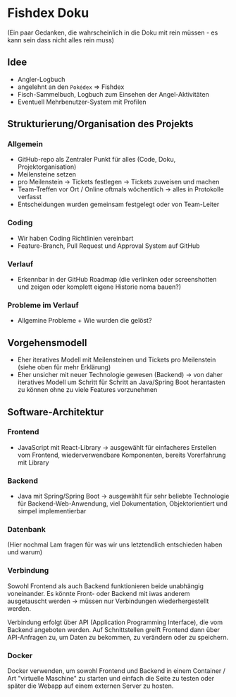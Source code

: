 # Fishdex Doku

(Ein paar Gedanken, die wahrscheinlich in die Doku mit rein müssen - es kann sein dass nicht alles rein muss)

## Idee

- Angler-Logbuch
- angelehnt an den `Pokédex` => Fishdex
- Fisch-Sammelbuch, Logbuch zum Einsehen der Angel-Aktivitäten
- Eventuell Mehrbenutzer-System mit Profilen

## Strukturierung/Organisation des Projekts

### Allgemein

- GitHub-repo als Zentraler Punkt für alles (Code, Doku, Projektorganisation)
- Meilensteine setzen
- pro Meilenstein -> Tickets festlegen -> Tickets zuweisen und machen
- Team-Treffen vor Ort / Online oftmals wöchentlich -> alles in Protokolle verfasst
- Entscheidungen wurden gemeinsam festgelegt oder von Team-Leiter

### Coding

- Wir haben Coding Richtlinien vereinbart
- Feature-Branch, Pull Request und Approval System auf GitHub

### Verlauf

- Erkennbar in der GitHub Roadmap (die verlinken oder screenshotten und zeigen oder komplett eigene Historie noma bauen?)

### Probleme im Verlauf

- Allgemine Probleme + Wie wurden die gelöst?

## Vorgehensmodell

- Eher iteratives Modell mit Meilensteinen und Tickets pro Meilenstein (siehe oben für mehr Erklärung)
- Eher unsicher mit neuer Technologie gewesen (Backend) -> von daher iteratives Modell um Schritt für Schritt an Java/Spring Boot herantasten zu können ohne zu viele Features vorzunehmen

## Software-Architektur

### Frontend

- JavaScript mit React-Library
  -> ausgewählt für einfacheres Erstellen vom Frontend, wiederverwendbare Komponenten, bereits Vorerfahrung mit Library

### Backend

- Java mit Spring/Spring Boot
  -> ausgewählt für sehr beliebte Technologie für Backend-Web-Anwendung, viel Dokumentation, Objektorientiert und simpel implementierbar

### Datenbank

(Hier nochmal Lam fragen für was wir uns letztendlich entschieden haben und warum)

### Verbindung

Sowohl Frontend als auch Backend funktionieren beide unabhängig voneinander.
Es könnte Front- oder Backend mit iwas anderem ausgetauscht werden -> müssen nur Verbindungen wiederhergestellt werden.

Verbindung erfolgt über API (Application Programming Interface), die vom Backend angeboten werden.
Auf Schnittstellen greift Frontend dann über API-Anfragen zu, um Daten zu bekommen, zu verändern oder zu speichern.

### Docker

Docker verwenden, um sowohl Frontend und Backend in einem Container / Art "virtuelle Maschine" zu starten und einfach die Seite zu testen oder später die Webapp auf einem externen Server zu hosten.

